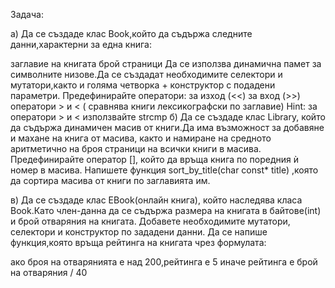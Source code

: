 Задача:

а) Да се създаде клас Book,който да съдържа следните данни,характерни за една книга:

заглавие на книгата
брой страници Да се използва динамична памет за символните низове.Да се създадат необходимите селектори и мутатори,както и голяма четворка + конструктор с подадени параметри. Предефинирайте оператори:
за изход (<<)
за вход (>>)
оператори > и < ( сравнява книги лексикографски по заглавие) Hint: за оператори > и < използвайте strcmp
б) Да се създаде клас Library, който да съдържа динамичен масив от книги.Да има възможност за добавяне и махане на книга от масива, както и намиране на средното аритметично на броя страници на всички книги в масива. Предефинирайте оператор [], който да връща книга по поредния ѝ номер в масива. Напишете функция sort_by_title(char const* title) ,която да сортира масива от книги по заглавията им.

в) Да се създаде клас EBook(онлайн книга), който наследява класа Book.Като член-данна да се съдържа размера на книгата в байтове(int) и брой отваряния на книгата. Добавете необходимите мутатори, селектори и конструктор по зададени данни. Да се напише функция,която връща рейтинга на книгата чрез формулата:

ако броя на отварянията е над 200,рейтинга е 5
иначе рейтинга е брой на отваряния / 40
